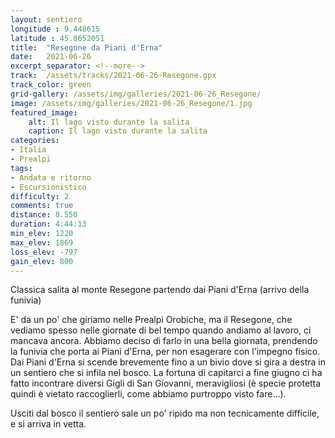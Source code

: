 ```yaml
---
layout: sentiero
longitude : 9.448615
latitude : 45.8652051
title:  "Resegone da Piani d'Erna"
date:   2021-06-26 
excerpt_separator: <!--more-->
track:  /assets/tracks/2021-06-26-Resegone.gpx
track_color: green
grid-gallery: /assets/img/galleries/2021-06-26_Resegone/
image: /assets/img/galleries/2021-06-26_Resegone/1.jpg
featured_image:
    alt: Il lago visto durante la salita
    caption: Il lago visto durante la salita
categories:
- Italia
- Prealpi
tags:
- Andata e ritorno
- Escursionistico
difficulty: 2
comments: true
distance: 8.550 
duration: 4:44:13
min_elev: 1220
max_elev: 1869
loss_elev: -797
gain_elev: 800
---
```


Classica salita al monte Resegone partendo dai Piani d'Erna (arrivo della funivia)

<!--more-->

E' da un po' che giriamo nelle Prealpi Orobiche, ma il Resegone, che vediamo spesso nelle giornate di bel tempo quando andiamo al lavoro, ci mancava ancora. Abbiamo deciso di farlo in una bella giornata, prendendo la funivia che porta ai Piani d'Erna, per non esagerare con l'impegno fisico. Dai Piani d'Erna si scende brevemente fino a un bivio dove si gira a destra in un sentiero che si infila nel bosco. La fortuna di capitarci a fine giugno ci ha fatto incontrare diversi Gigli di San Giovanni, meravigliosi (è specie protetta quindi è vietato raccoglierli, come abbiamo purtroppo visto fare...).

Usciti dal bosco il sentiero sale un po' ripido ma non tecnicamente difficile, e si arriva in vetta.

